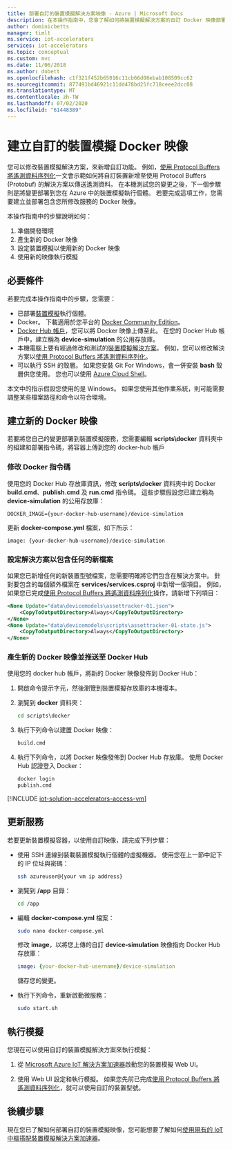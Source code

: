 ```yaml
---
title: 部署自訂的裝置模擬解決方案映像 - Azure | Microsoft Docs
description: 在本操作指南中，您會了解如何將裝置模擬解決方案的自訂 Docker 映像部署至 Azure。
author: dominicbetts
manager: timlt
ms.service: iot-accelerators
services: iot-accelerators
ms.topic: conceptual
ms.custom: mvc
ms.date: 11/06/2018
ms.author: dobett
ms.openlocfilehash: c1f321f452b65016c11cb66d08ebab108509cc62
ms.sourcegitcommit: 877491bd46921c11dd478bd25fc718ceee2dcc08
ms.translationtype: MT
ms.contentlocale: zh-TW
ms.lasthandoff: 07/02/2020
ms.locfileid: "61448389"
---
```

# <a name="deploy-a-custom-device-simulation-docker-image"></a>建立自訂的裝置模擬 Docker 映像

您可以修改裝置模擬解決方案，來新增自訂功能。 例如，[使用 Protocol Buffers 將遙測資料序列化](iot-accelerators-device-simulation-protobuf.md)一文會示範如何將自訂裝置新增至使用 Protocol Buffers (Protobuf) 的解決方案以傳送遙測資料。 在本機測試您的變更之後，下一個步驟則是將變更部署到您在 Azure 中的裝置模擬執行個體。 若要完成這項工作，您需要建立並部署包含您所修改服務的 Docker 映像。

本操作指南中的步驟說明如何：

1. 準備開發環境
1. 產生新的 Docker 映像
1. 設定裝置模擬以使用新的 Docker 映像
1. 使用新的映像執行模擬

## <a name="prerequisites"></a>必要條件

若要完成本操作指南中的步驟，您需要：

* 已部署[裝置模擬](quickstart-device-simulation-deploy.md)執行個體。
* Docker。 下載適用於您平台的 [Docker Community Edition](https://www.docker.com/products/docker-engine#/download)。
* [Docker Hub 帳戶](https://hub.docker.com/)，您可以將 Docker 映像上傳至此。 在您的 Docker Hub 帳戶中，建立稱為 **device-simulation** 的公用存放庫。
* 本機電腦上要有經過修改和測試的[裝置模擬解決方案](https://github.com/Azure/device-simulation-dotnet/archive/master.zip)。 例如，您可以修改解決方案以[使用 Protocol Buffers 將遙測資料序列化](iot-accelerators-device-simulation-protobuf.md)。
* 可以執行 SSH 的殼層。 如果您安裝 Git For Windows，會一併安裝 **bash** 殼層供您使用。 您也可以使用 [Azure Cloud Shell](https://shell.azure.com/)。

本文中的指示假設您使用的是 Windows。 如果您使用其他作業系統，則可能需要調整某些檔案路徑和命令以符合環境。

## <a name="create-a-new-docker-image"></a>建立新的 Docker 映像

若要將您自己的變更部署到裝置模擬服務，您需要編輯 **scripts\docker** 資料夾中的組建和部署指令碼，將容器上傳到您的 docker-hub 帳戶

### <a name="modify-the-docker-scripts"></a>修改 Docker 指令碼

使用您的 Docker Hub 存放庫資訊，修改 **scripts\docker** 資料夾中的 Docker **build.cmd**、**publish.cmd** 及 **run.cmd** 指令碼。 這些步驟假設您已建立稱為 **device-simulation** 的公用存放庫：

`DOCKER_IMAGE={your-docker-hub-username}/device-simulation`

更新 **docker-compose.yml** 檔案，如下所示：

`image: {your-docker-hub-username}/device-simulation`

### <a name="configure-the-solution-to-include-any-new-files"></a>設定解決方案以包含任何的新檔案

如果您已新增任何的新裝置型號檔案，您需要明確將它們包含在解決方案中。 針對要包含的每個額外檔案在 **services/services.csproj** 中新增一個項目。 例如，如果您已完成[使用 Protocol Buffers 將遙測資料序列化](iot-accelerators-device-simulation-protobuf.md)操作，請新增下列項目：

```xml
<None Update="data\devicemodels\assettracker-01.json">
    <CopyToOutputDirectory>Always</CopyToOutputDirectory>
</None>
<None Update="data\devicemodels\scripts\assettracker-01-state.js">
    <CopyToOutputDirectory>Always</CopyToOutputDirectory>
</None>
```

### <a name="generate-new-docker-images-and-push-to-docker-hub"></a>產生新的 Docker 映像並推送至 Docker Hub

使用您的 docker hub 帳戶，將新的 Docker 映像發佈到 Docker Hub：

1. 開啟命令提示字元，然後瀏覽到裝置模擬存放庫的本機複本。

1. 瀏覽到 **docker** 資料夾：

    ```cmd
    cd scripts\docker
    ```

1. 執行下列命令以建置 Docker 映像：

    ```cmd
    build.cmd
    ```

1. 執行下列命令，以將 Docker 映像發佈到 Docker Hub 存放庫。 使用 Docker Hub 認證登入 Docker：

    ```cmd
    docker login
    publish.cmd
    ```

<!-- TODO fix heading levels working include -->

[!INCLUDE [iot-solution-accelerators-access-vm](../../includes/iot-solution-accelerators-access-vm.md)]

## <a name="update-the-service"></a>更新服務

若要更新裝置模擬容器，以使用自訂映像，請完成下列步驟：

* 使用 SSH 連線到裝載裝置模擬執行個體的虛擬機器。 使用您在上一節中記下的 IP 位址與密碼：

    ```sh
    ssh azureuser@{your vm ip address}
    ```

* 瀏覽到 **/app** 目錄：

    ```sh
    cd /app
    ```

* 編輯 **docker-compose.yml** 檔案：

    ```sh
    sudo nano docker-compose.yml
    ```

    修改 **image**，以將您上傳的自訂 **device-simulation** 映像指向 Docker Hub 存放庫：

    ```yml
    image: {your-docker-hub-username}/device-simulation
    ```

    儲存您的變更。

* 執行下列命令，重新啟動微服務：

    ```sh
    sudo start.sh
    ```

## <a name="run-your-simulation"></a>執行模擬

您現在可以使用自訂的裝置模擬解決方案來執行模擬：

1. 從 [Microsoft Azure IoT 解決方案加速器](https://www.azureiotsolutions.com/Accelerators#dashboard)啟動您的裝置模擬 Web UI。

1. 使用 Web UI 設定和執行模擬。 如果您先前已完成[使用 Protocol Buffers 將遙測資料序列化](iot-accelerators-device-simulation-protobuf.md)，就可以使用自訂的裝置型號。

## <a name="next-steps"></a>後續步驟

現在您已了解如何部署自訂的裝置模擬映像，您可能想要了解如何[使用現有的 IoT 中樞搭配裝置模擬解決方案加速器](iot-accelerators-device-simulation-choose-hub.md)。